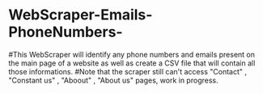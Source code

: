 # WebScraper-Emails-PhoneNumbers-
#This WebScraper will identify any phone numbers and emails present on the main page of a website as well as create a CSV file that will contain all those informations.
#Note that the scraper still can't access "Contact" , "Constant us" , "Aboout" , "About us" pages, work in progress.
